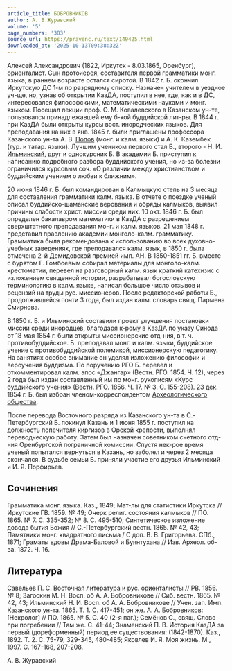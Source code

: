 ```yaml
---
article_title: БОБРОВНИКОВ
author: А. В.Журавский
volume: '5'
page_numbers: '383'
source_url: https://pravenc.ru/text/149425.html
downloaded_at: '2025-10-13T09:38:32Z'
---
```


Алексей Александрович (1822, Иркутск - 8.03.1865, Оренбург), ориенталист. Сын протоиерея, составителя первой грамматики монг. языка; в раннем возрасте остался сиротой. В 1842 г. Б. окончил Иркутскую ДС 1-м по разрядному списку. Назначен учителем в уездное уч-ще, но, узнав об открытии КазДА, поступил в нее, где, как и в ДС, интересовался философскими, математическими науками и монг. языком. Посещал лекции проф. О. М. Ковалевского в Казанском ун-те, пользовался принадлежавшей ему б-кой буддийской лит-ры. В 1844 г. при КазДА были открыты курсы вост. инородческих языков. Для преподавания на них в янв. 1845 г. были приглашены профессора Казанского ун-та А. В. [Попов](https://pravenc.ru/text/Попов.html) (монг. и калм. языки) и А. К. Казембек (тур. и татар. языки). Лучшим учеником первого стал Б., второго - Н. И. [Ильминский](https://pravenc.ru/text/Ильминский.html), друг и однокурсник Б. В академии Б. приступил к написанию подробного разбора буддийского учения, но из-за болезни ограничился курсовым соч. «О различии между христианством и буддийским учением о любви к ближним».

20 июня 1846 г. Б. был командирован в Калмыцкую степь на 3 месяца для составления грамматики калм. языка. В отчете о поездке ученый описал буддийско-шаманские верования и обряды калмыков, выявил причины слабости христ. миссии среди них. 10 окт. 1846 г. Б. был определен бакалавром математики в КазДА с разрешением сверхштатного преподавания монг. и калм. языков. 21 мая 1848 г. представил правлению академии монголо-калм. грамматику. Грамматика была рекомендована к использованию во всех духовно-учебных заведениях, где преподавался калм. язык, в 1850 г. была отмечена 2-й Демидовской премией имп. АН. В 1850-1851 гг. Б. вместе с бурятом Г. Гомбоевым собирал материалы для монголо-калм. хрестоматии, перевел на разговорный калм. язык краткий катехизис с изложением священной истории, разрабатывал богословскую терминологию в калм. языке, написал большое число отзывов и рецензий на труды рус. миссионеров. После редакторской работы Б., продолжавшейся почти 3 года, был издан калм. словарь свящ. Пармена Смирнова.

В 1850 г. Б. и Ильминский составили проект улучшения постановки миссии среди инородцев, благодаря к-рому в КазДА по указу Синода от 18 мая 1854 г. были открыты миссионерские отд-ния, в т. ч. противобуддийское. Б. преподавал монг. и калм. языки, буддийское учение с противобуддийской полемикой, миссионерскую педагогику. На занятиях особое внимание он уделял изложению философии и вероучения буддизма. По поручению РГО Б. перевел и откомментировал калм. эпос «Джангар» (Вестн. РГО. 1854. Ч. 12), через 2 года был издан составленный им по монг. рукописям «Курс буддийского учения» (Вестн. РГО. 1856. Ч. 17. № 3. С. 155-208). 23 дек. 1854 г. Б. был избран членом-корреспондентом [Археологического общества](<https://pravenc.ru/text/Археологического общества.html>).

После перевода Восточного разряда из Казанского ун-та в С.-Петербургский Б. покинул Казань и 1 июня 1855 г. поступил на должность попечителя киргизов в Орской крепости, выполнял переводческую работу. Затем был назначен советником счетного отд-ния Оренбургской пограничной комиссии. Спустя нек-рое время ученый попытался вернуться в Казань, но заболел и через 2 месяца скончался. В судьбе семьи Б. приняли участие его друзья Ильминский и И. Я. Порфирьев.

## Сочинения

Грамматика монг. языка. Каз., 1849; Мат-лы для статистики Иркутска // Иркутские ГВ. 1859. № 49; Очерк религ. состояния калмыков // ПО. 1865. № 7. С. 335-352; № 8. С. 495-510; Синтетическое изложение довода бытия Божия // С.-Петербургский вестн. 1865. № 42, 43; Памятники монг. квадратного письма / С доп. В. В. Григорьева. СПб., 1871; Граматы вдовы Драма-Баловой и Буянтухана // Изв. Археол. об-ва. 1872. Ч. 16.

## Литература

Савельев П. С. Восточная литература и рус. ориенталисты // РВ. 1856. № 8; Загоскин М. Н. Восп. об А. А. Бобровникове // Сиб. вестн. 1865. № 42, 43; Ильминский Н. И. Восп. об А. А. Бобровникове // Учен. зап. Имп. Казанского ун-та. 1865. Т. 1. С. 417-451; он же. А. А. Бобровников: [Некролог] // ПО. 1865. № 5. С. 40 (2-я паг.); Семёнов С., свящ. Слово при погребении // Там же. С. 41-44; Знаменский П. В. История КазДА за первый (дореформенный) период ее существования: (1842-1870). Каз., 1892. Т. 2. С. 75-79, 329-345, 480-485; Яковлев И. Я. Моя жизнь. М., 1997. С. 167-168, 207-208.

А. В.  Журавский
